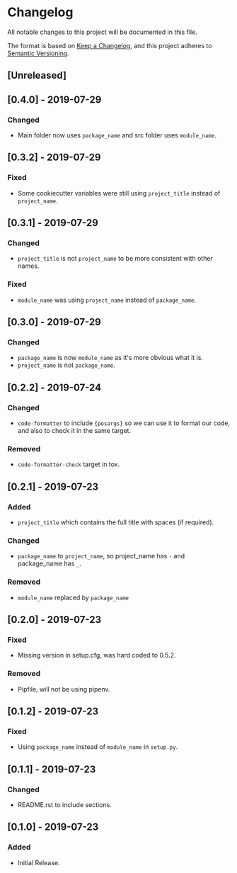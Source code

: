 # Changelog

All notable changes to this project will be documented in this file.

The format is based on [Keep a Changelog](https://keepachangelog.com/en/1.0.0/),
and this project adheres to [Semantic Versioning](https://semver.org/spec/v2.0.0.html).

## [Unreleased]

## [0.4.0] - 2019-07-29
### Changed
- Main folder now uses `package_name` and src folder uses `module_name`.

## [0.3.2] - 2019-07-29
### Fixed
- Some cookiecutter variables were still using `project_title` instead of `project_name`.

## [0.3.1] - 2019-07-29
### Changed
- `project_title` is not `project_name` to be more consistent with other names.

### Fixed
- `module_name` was using `project_name` instead of `package_name`.

## [0.3.0] - 2019-07-29
### Changed
- `package_name` is now `module_name` as it's more obvious what it is.
- `project_name` is not `package_name`.

## [0.2.2] - 2019-07-24
### Changed
- `code-formatter` to include `{posargs}` so we can use it to format our code, and also to check it in the same target.

### Removed
- `code-formatter-check` target in tox.

## [0.2.1] - 2019-07-23
### Added
- `project_title` which contains the full title with spaces (if required).

### Changed
- `package_name` to `project_name`, so project_name has `-` and package_name has `_`.

### Removed
- `module_name` replaced by `package_name`


## [0.2.0] - 2019-07-23
### Fixed
- Missing version in setup.cfg, was hard coded to 0.5.2.

### Removed
- Pipfile, will not be using pipenv.

## [0.1.2] - 2019-07-23
### Fixed
- Using `package_name` instead of `module_name` in `setup.py`.

## [0.1.1] - 2019-07-23
### Changed
- README.rst to include sections.

## [0.1.0] - 2019-07-23
### Added
- Initial Release. 
